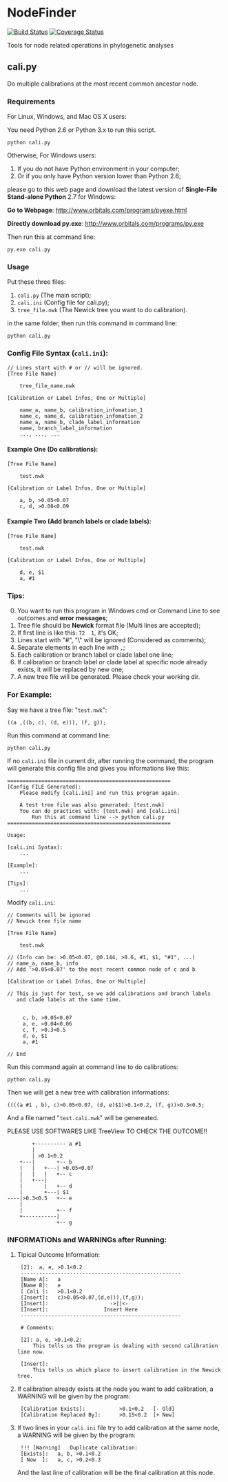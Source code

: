 NodeFinder
==========

[![Build Status](https://travis-ci.org/zxjsdp/NodeFinder.svg?branch=master)](https://travis-ci.org/zxjsdp/NodeFinder)
[![Coverage Status](https://coveralls.io/repos/zxjsdp/NodeFinder/badge.svg)](https://coveralls.io/r/zxjsdp/NodeFinder)

Tools for node related operations in phylogenetic analyses

cali.py
-------

Do multiple calibrations at the most recent common ancestor node.

### Requirements

For Linux, Windows, and Mac OS X users:

You need Python 2.6 or Python 3.x to run this script.

    python cali.py

Otherwise, For Windows users:

1. If you do not have Python environment in your computer;
2. Or if you only have Python version lower than Python 2.6;

please go to this web page and download the latest version of
**Single-File Stand-alone Python** 2.7 for Windows:

**Go to Webpage**: <http://www.orbitals.com/programs/pyexe.html>

**Directly download py.exe**: <http://www.orbitals.com/programs/py.exe>

Then run this at command line:

    py.exe cali.py

### Usage

Put these three files:

1. `cali.py` (The main script);
2. `cali.ini` (Config file for cali.py);
3. `tree_file.nwk` (The Newick tree you want to do calibration).

in the same folder, then run this command in command line:

    python cali.py



### Config File Syntax (`cali.ini`):

    // Lines start with # or // will be ignored.
    [Tree File Name]

        tree_file_name.nwk

    [Calibration or Label Infos, One or Multiple]

        name_a, name_b, calibration_infomation_1
        name_c, name_d, calibration_infomation_2
        name_a, name_b, clade_label_information
        name, branch_label_information
        ..., ..., ...

#### Example One (Do calibrations):

    [Tree File Name]

        test.nwk

    [Calibration or Label Infos, One or Multiple]

        a, b, >0.05<0.07
        c, d, >0.08<0.09

#### Example Two (Add branch labels or clade labels):

    [Tree File Name]

        test.nwk

    [Calibration or Label Infos, One or Multiple]

        d, e, $1
        a, #1

### Tips:

0. You want to run this program in Windows cmd or Command Line to see
   outcomes and **error messages**;
1. Tree file should be **Newick** format file (Multi lines are accepted);
2. If first line is like this: `72  1`, it's OK;
3. Lines start with "#", "\\" will be ignored
   (Considered as comments);
4. Separate elements in each line with `,`;
5. Each calibration or branch label or clade label one line;
6. If calibration or branch label or clade label at specific node already
   exists, it will be replaced by new one;
7. A new tree file will be generated. Please check your working dir.



### For Example:

Say we have a tree file: "`test.nwk`":

    ((a ,((b, c), (d, e))), (f, g));

Run this command at command line:

    python cali.py

If no `cali.ini` file in current dir, after running the command, the program
will generate this config file and gives you informations like this:

    =====================================================
    [Config FILE Generated]:
        Please modify [cali.ini] and run this program again.

        A test tree file was also generated: [test.nwk]
        You can do practices with: [test.nwk] and [cali.ini]
            Run this at command line --> python cali.py
    =====================================================

    Usage:

    [cali.ini Syntax]:
        ...

    [Example]:
        ...

    [Tips]:
        ...

Modify `cali.ini`:

    // Comments will be ignored
    // Newick tree file name

    [Tree File Name]

        test.nwk

    // (Info can be: >0.05<0.07, @0.144, >0.6, #1, $1, "#1", ...)
    // name_a, name_b, info
    // Add '>0.05<0.07' to the most recent common node of c and b

    [Calibration or Label Infos, One or Multiple]

    // This is just for test, so we add calibrations and branch labels
       and clade labels at the same time.


         c, b, >0.05<0.07
         a, e, >0.04<0.06
         c, f, >0.3<0.5
         d, e, $1
         a, #1

    // End

Run this command again at command line to do calibrations:

    python cali.py

Then we will get a new tree with calibration informations:

    ((((a #1 , b), c)>0.05<0.07, (d, e)$1)>0.1<0.2, (f, g))>0.3<0.5;

And a file named "`test.cali.nwk`" will be genereated.

PLEASE USE SOFTWARES LIKE TreeView TO CHECK THE OUTCOME!!

            +---------- a #1
            |
            | >0.1<0.2
        +---|       +-- b
        |   |   +---| >0.05<0.07
        |   |   |   +-- c
        |   +---|
        |       |   +-- d
        |       +---| $1
    ----|>0.3<0.5   +-- e
        |
        |           +-- f
        +-----------|
                    +-- g

### INFORMATIONs and WARNINGs after Running:

1. Tipical Outcome Information:

        [2]:  a, e, >0.1<0.2
        ----------------------------------------------------
        [Name A]:   a
        [Name B]:   e
        [ Cali ]:   >0.1<0.2
        [Insert]:   c)>0.05<0.07,(d,e))),(f,g));
        [Insert]:                    ->||<-
        [Insert]:                  Insert Here
        ----------------------------------------------------

        # Comments:

        [2]: a, e, >0.1<0.2:
            This tells us the program is dealing with second calibration line now.

        [Insert]:
            This tells us which place to insert calibration in the Newick tree.

2. If calibration already exists at the node you want to add calibration,
   a WARNING will be given by the program: 

        [Calibration Exists]:           >0.1<0.2   [- Old]
        [Calibration Replaced By]:      >0.15<0.2  [+ New]

3. If two lines in your `cali.ini` file try to add calibration at the same
   node, a WARNING will be given by the program:

        !!! [Warning]   Duplicate calibration:
        [Exists]:   a, b, >0.1<0.2
        [ Now  ]:   a, c, >0.2<0.3

    And the last line of calibration will be the final calibration at this
    node.
